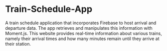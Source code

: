 # Train-Schedule-App

A train schedule application that incorporates Firebase to host arrival and departure data. The app retrieves and manipulates this information with Moment.js. This website provides real-time information about various trains, namely their arrival times and how many minutes remain until they arrive at their station.

